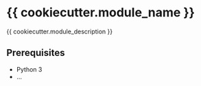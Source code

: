 # {{ cookiecutter.module_name }}

{{ cookiecutter.module_description }}


## Prerequisites

* Python 3
* ...

